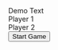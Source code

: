 <!DOCTYPE html>
<html lang="en">
  <head>
    <meta name="viewport" content="width=device-width, initial-scale=1.0" />
    <title>Connect 4</title>
    <!-- Google Fonts -->
    <link
      href="https://fonts.googleapis.com/css2?family=Poppins:wght@400;500&display=swap"
      rel="stylesheet"
    />
    <!-- Stylesheet -->
    <link rel="stylesheet" href="style.css">
    <link rel="javascript" href="script.js">
  </head>
  <body>
    <div class="wrapper">
      <div id="playerTurn">Demo Text</div>
      <div class="container"></div>
      <div id="information">
        <div class="player-wrappers">
          Player 1
          <div class="player1"></div>
        </div>
        <div class="player-wrappers">
          Player 2
          <div class="player2"></div>
        </div>
      </div>
    </div>
    <div class="startScreen">
      <div id="message"></div>
      <button id="start">Start Game</button>
    </div>
    <!-- Script -->
    <script src="script.js"></script>
  </body>
</html>
 
